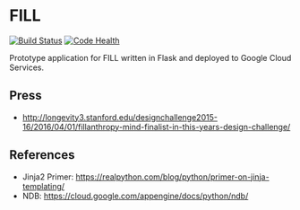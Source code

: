 # FILL 
[![Build Status](https://travis-ci.org/sup/fill.svg?branch=master)](https://travis-ci.org/sup/fill) [![Code Health](https://landscape.io/github/sup/fill/master/landscape.svg?style=flat)](https://landscape.io/github/sup/fill/master)

Prototype application for FILL written in Flask and deployed to Google Cloud Services.

## Press
* http://longevity3.stanford.edu/designchallenge2015-16/2016/04/01/fillanthropy-mind-finalist-in-this-years-design-challenge/

## References
* Jinja2 Primer: https://realpython.com/blog/python/primer-on-jinja-templating/
* NDB: https://cloud.google.com/appengine/docs/python/ndb/
